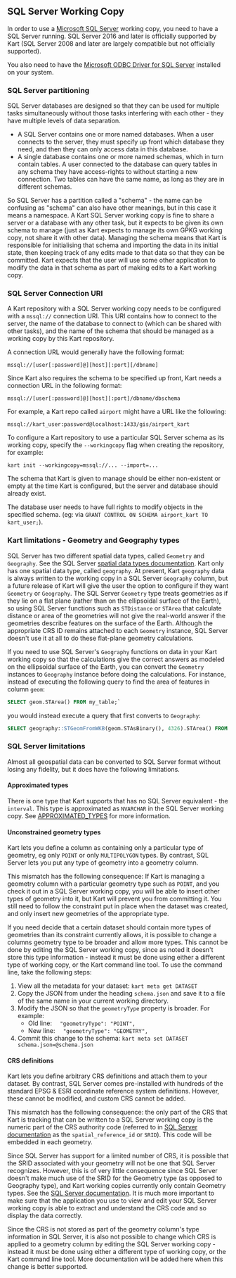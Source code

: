 SQL Server Working Copy
-----------------------

In order to use a [Microsoft SQL Server](https://docs.microsoft.com/sql/sql-server/) working copy, you need to have a SQL Server running. SQL Server 2016 and later is officially supported by Kart (SQL Server 2008 and later are largely compatible but not officially supported).

You also need to have the [Microsoft ODBC Driver for SQL Server](https://docs.microsoft.com/sql/connect/odbc/microsoft-odbc-driver-for-sql-server) installed on your system.

### SQL Server partitioning

SQL Server databases are designed so that they can be used for multiple tasks simultaneously without those tasks interfering with each other - they have multiple levels of data separation.

* A SQL Server contains one or more named databases. When a user connects to the server, they must specify up front which database they need, and then they can only access data in this database.
* A single database contains one or more named schemas, which in turn contain tables. A user connected to the database can query tables in any schema they have access-rights to without starting a new connection. Two tables can have the same name, as long as they are in different schemas.

So SQL Server has a partition called a "schema" - the name can be confusing as "schema" can also have other meanings, but in this case it means a namespace. A Kart SQL Server working copy is fine to share a server or a database with any other task, but it expects to be given its own schema to manage (just as Kart expects to manage its own GPKG working copy, not share it with other data). Managing the schema means that Kart is responsible for initialising that schema and importing the data in its initial state, then keeping track of any edits made to that data so that they can be committed. Kart expects that the user will use some other application to modify the data in that schema as part of making edits to a Kart working copy.

### SQL Server Connection URI

A Kart repository with a SQL Server working copy needs to be configured with a `mssql://` connection URI. This URI contains how to connect to the server, the name of the database to connect to (which can be shared with other tasks), and the name of the schema that should be managed as a working copy by this Kart repository.

A connection URL would generally have the following format:

`mssql://[user[:password]@][host][:port][/dbname]`

Since Kart also requires the schema to be specified up front, Kart needs a connection URL in the following format:

`mssql://[user[:password]@][host][:port]/dbname/dbschema`

For example, a Kart repo called `airport` might have a URL like the following:

`mssql://kart_user:password@localhost:1433/gis/airport_kart`

To configure a Kart repository to use a particular SQL Server schema as its working copy, specify the `--workingcopy` flag when creating the repository, for example:

`kart init --workingcopy=mssql://... --import=...`

The schema that Kart is given to manage should be either non-existent or empty at the time Kart is configured, but the server and database should already exist.

The database user needs to have full rights to modify objects in the specified schema. (eg: via `GRANT CONTROL ON SCHEMA airport_kart TO kart_user;`).

### Kart limitations - Geometry and Geography types

SQL Server has two different spatial data types, called `Geometry` and `Geography`. See the SQL Server [spatial data types documentation](https://docs.microsoft.com/sql/relational-databases/spatial/spatial-data-types-overview). Kart only has one spatial data type, called `geography`. At present, Kart `geography` data is always written to the working copy in a SQL Server `Geography` column, but a future release of Kart will give the user the option to configure if they want `Geometry` or `Geography`. The SQL Server `Geometry` type treats geometries as if they lie on a flat plane (rather than on the ellipsoidal surface of the Earth), so using SQL Server functions such as `STDistance` or `STArea` that calculate distance or area of the geometries will not give the real-world answer if the geometries describe features on the surface of the Earth. Although the appropriate CRS ID remains attached to each `Geometry` instance, SQL Server doesn't use it at all to do these flat-plane geometry calculations.

If you need to use SQL Server's `Geography` functions on data in your Kart working copy so that the calculations give the correct answers as modeled on the ellipsoidal surface of the Earth, you can convert the `Geometry` instances to `Geography` instance before doing the calculations. For instance, instead of executing the following query to find the area of features in column `geom`:
```sql
SELECT geom.STArea() FROM my_table;`
```
you would instead execute a query that first converts to `Geography`:
```sql
SELECT geography::STGeomFromWKB(geom.STAsBinary(), 4326).STArea() FROM my_table;`
```

### SQL Server limitations

Almost all geospatial data can be converted to SQL Server format without losing any fidelity, but it does have the following limitations.

#### Approximated types

There is one type that Kart supports that has no SQL Server equivalent - the `interval`. This type is approximated as `NVARCHAR` in the SQL Server working copy. See [APPROXIMATED_TYPES](APPROXIMATED_TYPES.md) for more information.

#### Unconstrained geometry types

Kart lets you define a column as containing only a particular type of geometry, eg only `POINT` or only `MULTIPOLYGON` types. By contrast, SQL Server lets you put any type of geometry into a geometry column.

This mismatch has the following consequence: If Kart is managing a geometry column with a particular geometry type such as `POINT`, and you check it out in a SQL Server working copy, you will be able to insert other types of geometry into it, but Kart will prevent you from committing it. You still need to follow the constraint put in place when the dataset was created, and only insert new geometries of the appropriate type.

If you need decide that a certain dataset should contain more types of geometries than its constraint currently allows, it is possible to change a columns geometry type to be broader and allow more types. This cannot be done by editing the SQL Server working copy, since as noted it doesn't store this type information - instead it must be done using either a different type of working copy, or the Kart command line tool. To use the command line, take the following steps:

1. View all the metadata for your dataset:
   `kart meta get DATASET`
2. Copy the JSON from under the heading `schema.json` and save it to a file of the same name in your current working directory.
3. Modify the JSON so that the `geometryType` property is broader. For example:
   - Old line: `  "geometryType": "POINT",`
   - New line: `  "geometryType": "GEOMETRY",`
4. Commit this change to the schema:
   `kart meta set DATASET schema.json=@schema.json`

#### CRS definitions

Kart lets you define arbitrary CRS definitions and attach them to your dataset. By contrast, SQL Server comes pre-installed with hundreds of the standard EPSG & ESRI coordinate reference system definitions. However, these cannot be modified, and custom CRS cannot be added.

This mismatch has the following consequence: the only part of the CRS that Kart is tracking that can be written to a SQL Server working copy is the numeric part of the CRS authority code (referred to in [SQL Server documentation](https://docs.microsoft.com/sql/relational-databases/system-catalog-views/sys-spatial-reference-systems-transact-sql) as the `spatial_reference_id` or `SRID`). This code will be embedded in each geometry.

Since SQL Server has support for a limited number of CRS, it is possible that the SRID associated with your geometry will not be one that SQL Server recognizes. However, this is of very little consequence since SQL Server doesn't make much use of the SRID for the Geometry type (as opposed to Geography type), and Kart working copies currently only contain Geometry types. See the [SQL Server documentation](https://docs.microsoft.com/sql/relational-databases/spatial/spatial-data-types-overview). It is much more important to make sure that the application you use to view and edit your SQL Server working copy is able to extract and understand the CRS code and so display the data correctly.

Since the CRS is not stored as part of the geometry column's type information in SQL Server, it is also not possible to change which CRS is applied to a geometry column by editing the SQL Server working copy - instead it must be done using either a different type of working copy, or the Kart command line tool. More documentation will be added here when this change is better supported.

